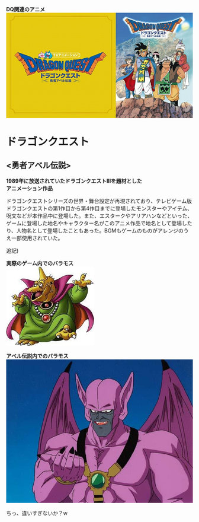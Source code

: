 **DQ関連のアニメ**
![abeden](./abeden.png)
# ドラゴンクエスト
## <勇者アベル伝説>  

**1989年に放送されていたドラゴンクエストIIIを題材とした  
アニメーション作品**  

ドラゴンクエストシリーズの世界・舞台設定が再現されており、テレビゲーム版ドラゴンクエストの第1作目から第4作目までに登場したモンスターやアイテム、呪文などが本作品中に登場した。また、エスタークやアリアハンなどといった、ゲームに登場した地名やキャラクター名がこのアニメ作品で地名として登場したり、人物名として登場したこともあった。BGMもゲームのものがアレンジのうえ一部使用されていた。  

追記)  

**実際のゲーム内でのバラモス**  
![baramosu](./baramosu.png)  

**アベル伝説内でのバラモス**  
![abebara](./abebara.png)  

ちっ、違いすぎないか？w